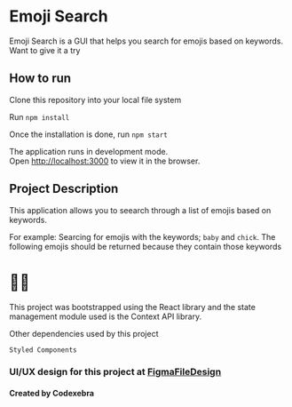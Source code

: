 # <b>Emoji Search</b>
Emoji Search is a GUI that helps you search for emojis based on keywords. Want to give it a try

## <b>How to run</b>

Clone this repository into your local file system 

Run `npm install`

Once the installation is done, run `npm start`

The application runs in development mode.\
Open [http://localhost:3000](http://localhost:3000) to view it in the browser.

## **Project Description**

This application allows you to seearch through a list of emojis based on keywords.

For example: Searcing for emojis with the keywords;
`baby` and `chick`. The following emojis should be returned because they contain those keywords

# 🐤🐥

This project was bootstrapped using the React library and the state management module used is the Context API library.

Other dependencies used by this project

    Styled Components


### UI/UX design for this project at [FigmaFileDesign](https://www.figma.com/file/0ap8JX9VRrOnBoqo29uokZ/Emogi-Search?node-id=0%3A1)

#### **Created by Codexebra** 